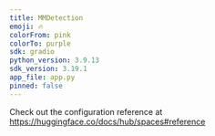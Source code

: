 ```yaml
---
title: MMDetection
emoji: 🔥
colorFrom: pink
colorTo: purple
sdk: gradio
python_version: 3.9.13
sdk_version: 3.19.1
app_file: app.py
pinned: false
---
```


Check out the configuration reference at https://huggingface.co/docs/hub/spaces#reference
